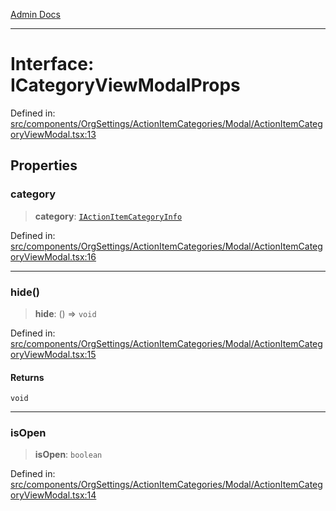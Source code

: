 [Admin Docs](/)

---

# Interface: ICategoryViewModalProps

Defined in: [src/components/OrgSettings/ActionItemCategories/Modal/ActionItemCategoryViewModal.tsx:13](https://github.com/PalisadoesFoundation/talawa-admin/blob/main/src/components/OrgSettings/ActionItemCategories/Modal/ActionItemCategoryViewModal.tsx#L13)

## Properties

### category

> **category**: [`IActionItemCategoryInfo`](../../../../../../types/ActionItems/interface/interfaces/IActionItemCategoryInfo.md)

Defined in: [src/components/OrgSettings/ActionItemCategories/Modal/ActionItemCategoryViewModal.tsx:16](https://github.com/PalisadoesFoundation/talawa-admin/blob/main/src/components/OrgSettings/ActionItemCategories/Modal/ActionItemCategoryViewModal.tsx#L16)

---

### hide()

> **hide**: () => `void`

Defined in: [src/components/OrgSettings/ActionItemCategories/Modal/ActionItemCategoryViewModal.tsx:15](https://github.com/PalisadoesFoundation/talawa-admin/blob/main/src/components/OrgSettings/ActionItemCategories/Modal/ActionItemCategoryViewModal.tsx#L15)

#### Returns

`void`

---

### isOpen

> **isOpen**: `boolean`

Defined in: [src/components/OrgSettings/ActionItemCategories/Modal/ActionItemCategoryViewModal.tsx:14](https://github.com/PalisadoesFoundation/talawa-admin/blob/main/src/components/OrgSettings/ActionItemCategories/Modal/ActionItemCategoryViewModal.tsx#L14)
